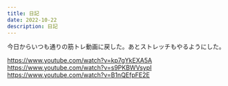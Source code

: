 ```yaml
---
title: 日記
date: 2022-10-22
description: 日記
---
```


今日からいつも通りの筋トレ動画に戻した。あとストレッチもやるようにした。

https://www.youtube.com/watch?v=kp7gYkEXA5A
https://www.youtube.com/watch?v=s9PKBWVsypI
https://www.youtube.com/watch?v=B1nQEfpFE2E
